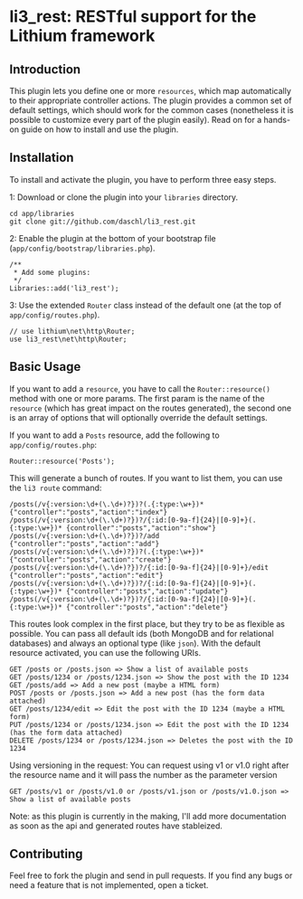 # li3_rest: RESTful support for the Lithium framework

## Introduction
This plugin lets you define one or more `resources`, which map automatically to their appropriate 
controller actions. The plugin provides a common set of default settings, which should work for 
the common cases (nonetheless it is possible to customize every part of the plugin easily). Read on 
for a hands-on guide on how to install and use the plugin.

## Installation
To install and activate the plugin, you have to perform three easy steps.

1: Download or clone the plugin into your `libraries` directory.

	cd app/libraries
	git clone git://github.com/daschl/li3_rest.git
	

2: Enable the plugin at the bottom of your bootstrap file (`app/config/bootstrap/libraries.php`).

	/**
	 * Add some plugins:
	 */
	Libraries::add('li3_rest');

3: Use the extended `Router` class instead of the default one (at the top of `app/config/routes.php`).

	// use lithium\net\http\Router;
	use li3_rest\net\http\Router;

## Basic Usage
If you want to add a `resource`, you have to call the `Router::resource()` method with one or more params. 
The first param is the name of the `resource` (which has great impact on the routes generated), the second 
one is an array of options that will optionally override the default settings.

If you want to add a `Posts` resource, add the following to `app/config/routes.php`:

	Router::resource('Posts');

This will generate a bunch of routes. If you want to list them, you can use the `li3 route` command:

	/posts(/v{:version:\d+(\.\d+)?})?(.{:type:\w+})*        {"controller":"posts","action":"index"}
	/posts(/v{:version:\d+(\.\d+)?})?/{:id:[0-9a-f]{24}|[0-9]+}(.{:type:\w+})* {controller":"posts","action":"show"}
	/posts(/v{:version:\d+(\.\d+)?})?/add                   {"controller":"posts","action":"add"}
	/posts(/v{:version:\d+(\.\d+)?})?(.{:type:\w+})*        {"controller":"posts","action":"create"}
	/posts(/v{:version:\d+(\.\d+)?})?/{:id:[0-9a-f]{24}|[0-9]+}/edit        {"controller":"posts","action":"edit"}
	/posts(/v{:version:\d+(\.\d+)?})?/{:id:[0-9a-f]{24}|[0-9]+}(.{:type:\w+})* {"controller":"posts","action":"update"}
	/posts(/v{:version:\d+(\.\d+)?})?/{:id:[0-9a-f]{24}|[0-9]+}(.{:type:\w+})* {"controller":"posts","action":"delete"}
 
This routes look complex in the first place, but they try to be as flexible as possible. You can pass 
all default ids (both MongoDB and for relational databases) and always an optional type (like `json`).
With the default resource activated, you can use the following URIs.

	GET /posts or /posts.json => Show a list of available posts
	GET /posts/1234 or /posts/1234.json => Show the post with the ID 1234
	GET /posts/add => Add a new post (maybe a HTML form)
	POST /posts or /posts.json => Add a new post (has the form data attached)
	GET /posts/1234/edit => Edit the post with the ID 1234 (maybe a HTML form)
	PUT /posts/1234 or /posts/1234.json => Edit the post with the ID 1234 (has the form data attached)
	DELETE /posts/1234 or /posts/1234.json => Deletes the post with the ID 1234
	
Using versioning in the request:
You can request using v1 or v1.0 right after the resource name and it will pass the number as the parameter version

	GET /posts/v1 or /posts/v1.0 or /posts/v1.json or /posts/v1.0.json => Show a list of available posts

Note: as this plugin is currently in the making, I'll add more documentation as soon as the api and generated 
routes have stableized.

## Contributing
Feel free to fork the plugin and send in pull requests. If you find any bugs or need a feature that is not implemented, open a ticket.
